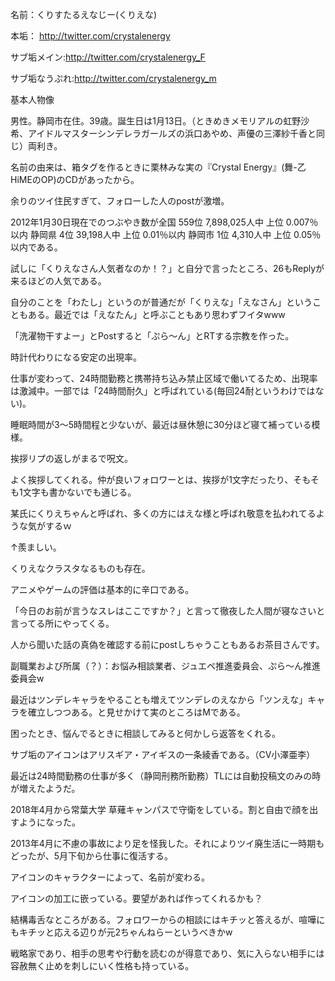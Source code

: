 名前：くりすたるえなじー(くりえな)

本垢： http://twitter.com/crystalenergy

サブ垢メイン:http://twitter.com/crystalenergy_F

サブ垢なうぷれ:http://twitter.com/crystalenergy_m

基本人物像

男性。静岡市在住。39歳。誕生日は1月13日。（ときめきメモリアルの虹野沙希、アイドルマスターシンデレラガールズの浜口あやめ、声優の三澤紗千香と同じ）両利き。

名前の由来は、箱タグを作るときに栗林みな実の『Crystal Energy』(舞-乙HiMEのOP)のCDがあったから。

余りのツイ住民すぎて、フォローした人のpostが激増。

2012年1月30日現在でのつぶやき数が全国 559位 7,898,025人中 上位 0.007％以内
静岡県 4位 39,198人中 上位 0.01％以内
静岡市 1位 4,310人中 上位 0.05％以内である。

試しに「くりえなさん人気者なのか！？」と自分で言ったところ、26もReplyが来るほどの人気である。

自分のことを「わたし」というのが普通だが「くりえな」「えなさん」ということもある。最近では「えなたん」と呼ぶこともあり思わずフイタwww

「洗濯物干すよー」とPostすると「ぷら～ん」とRTする宗教を作った。

時計代わりになる安定の出現率。

仕事が変わって、24時間勤務と携帯持ち込み禁止区域で働いてるため、出現率は激減中。一部では「24時間耐久」と呼ばれている(毎回24耐というわけではない)。

睡眠時間が3～5時間程と少ないが、最近は昼休憩に30分ほど寝て補っている模様。

挨拶リプの返しがまるで呪文。

よく挨拶してくれる。仲が良いフォロワーとは、挨拶が1文字だったり、そもそも1文字も書かないでも通じる。

某氏にくりえちゃんと呼ばれ、多くの方にはえな様と呼ばれ敬意を払われてるような気がするｗ

↑羨ましい。

くりえなクラスタなるものも存在。

アニメやゲームの評価は基本的に辛口である。

「今日のお前が言うなスレはここですか？」と言って徹夜した人間が寝なさいと言ってる所にやってくる。

人から聞いた話の真偽を確認する前にpostしちゃうこともあるお茶目さんです。

副職業および所属（？）：お悩み相談業者、ジュエペ推進委員会、ぷら～ん推進委員会w

最近はツンデレキャラをやることも増えてツンデレのえなから「ツンえな」キャラを確立しつつある。と見せかけて実のところはMである。

困ったとき、悩んでるときに相談してみると何かしら返答をくれる。

サブ垢のアイコンはアリスギア・アイギスの一条綾香である。（CV小澤亜李）

最近は24時間勤務の仕事が多く（静岡刑務所勤務）TLには自動投稿文のみの時が増えたようだ。

2018年4月から常葉大学 草薙キャンパスで守衛をしている。割と自由で顔を出すようになった。 

2013年4月に不慮の事故により足を怪我した。それによりツイ廃生活に一時期もどったが、5月下旬から仕事に復活する。

アイコンのキャラクターによって、名前が変わる。

アイコンの加工に嵌っている。要望があれば作ってくれるかも？

結構毒舌なところがある。フォロワーからの相談にはキチッと答えるが、喧嘩にもキチッと応える辺りが元2ちゃんねらーというべきかw

戦略家であり、相手の思考や行動を読むのが得意であり、気に入らない相手には容赦無く止めを刺しにいく性格も持っている。

